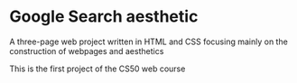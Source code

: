 # Google Search aesthetic
A three-page web project written in HTML and CSS focusing mainly on the construction of webpages and aesthetics

This is the first project of the CS50 web course
